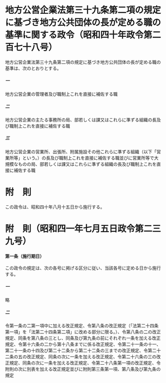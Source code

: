 # 地方公営企業法第三十九条第二項の規定に基づき地方公共団体の長が定める職の基準に関する政令（昭和四十年政令第二百七十八号）
地方公営企業法第三十九条第二項の規定に基づき地方公共団体の長が定める職の基準は、次のとおりとする。
##### 一
地方公営企業の管理者及び職制上これを直接に補佐する職
##### 二
地方公営企業の主たる事務所の局、部若しくは課又はこれらに準ずる組織の長及び職制上これを直接に補佐する職
##### 三
地方公営企業の営業所、出張所、附属施設その他これらに準ずる組織（以下「営業所等」という。）の長及び職制上これを直接に補佐する職並びに営業所等で大規模なものの局、部若しくは課又はこれらに準ずる組織の長及び職制上これを直接に補佐する職
# 附　則
この政令は、昭和四十年八月十五日から施行する。
# 附　則（昭和四一年七月五日政令第二三九号）
#### 第一条（施行期日）
この政令の規定は、次の各号に掲げる区分に従い、当該各号に定める日から施行する。
##### 一
略
##### 二
令第一条の二第一項中に加える改正規定、令第八条の改正規定（「法第二十四条第一項」を「法第二十四条第二項」に改める部分に限る。）、令第八条の二の改正規定、同条を第八条の三とし、同条及び第九条の前にそれぞれ一条を加える改正規定、令第十六条の二から第十八条までに係る改正規定、令第二十一条の十一、第二十一条の十四及び第二十二条から第二十二条の三までの改正規定、令第二十二条の五の改正規定、同条の次に一条を加える改正規定、令第二十六条の三の改正規定、同条の次に一条を加える改正規定、令第二十八条第一項の改正規定、令附則の次に別表を加える改正規定並びに附則第三条第一項、第八条及び第九条の規定
